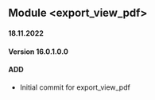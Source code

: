## Module <export_view_pdf>

#### 18.11.2022
#### Version 16.0.1.0.0
#### ADD
- Initial commit for export_view_pdf


